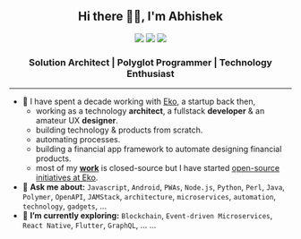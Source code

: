 <h2 align="center">Hi there 👋🏼, I'm Abhishek</h2>

<p align="center">
  <a href="https://abhi.page" target="_blank"><img src="https://img.shields.io/badge/🌐-abhi.page-blueviolet"/></a>
  <a href="https://stackshare.io/abhiweb/tech-stack" target="_blank"><img src="http://img.shields.io/badge/tech-stack-0690fa.svg?style=flat"/></a>
  <a href="https://www.linkedin.com/in/abhiweb" target="_blank"><img src="https://img.shields.io/badge/LinkedIn-abhiweb-2867B2"/></a>
  <!-- a href="https://twitter.com/abhiweb" target="_blank"><img src="https://img.shields.io/badge/Twitter-@abhiweb-1DA1F2"/></a -->
</p>

<h3 align="center">Solution Architect | Polyglot Programmer | Technology Enthusiast</h3>

---

- 💼 I have spent a decade working with [Eko](https://eko.in), a startup back then,
  - working as a technology **architect**, a fullstack **developer** & an amateur UX **designer**.
  - building technology & products from scratch.
  - automating processes.
  - building a financial app framework to automate designing financial products.
  - most of my [**work**](https://www.linkedin.com/in/abhiweb) is closed-source but I have started [open-source initiatives at Eko](https://github.com/ekoindia).
- 💬 **Ask me about:** `Javascript`, `Android`, `PWAs`, `Node.js`, `Python`, `Perl`, `Java`, `Polymer`, `OpenAPI`, `JAMStack`, `architecture`, `microservices`, `automation`, `technology`, `gadgets`, ...
- 🌱 **I’m currently exploring:** `Blockchain`, `Event-driven Microservices`, `React Native`, `Flutter`, `GraphQL`, ... ...


<!--
![Visitors](https://visitor-badge.glitch.me/badge?page_id=manustays.manustays)
-->

<!--
**manustays/manustays** is a ✨ _special_ ✨ repository because its `README.md` (this file) appears on your GitHub profile.

Here are some ideas to get you started:

- 🔭 I’m currently working on ...
- 🌱 I’m currently learning ...
- 👯 I’m looking to collaborate on ...
- 🤔 I’m looking for help with ...
- 💬 Ask me about ...
- 📫 How to reach me: ...
- 😄 Pronouns: ...
- ⚡ Fun fact: ...
-->
